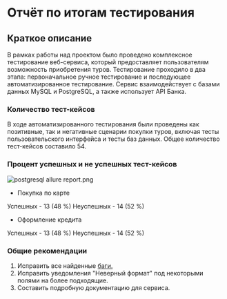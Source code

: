 # Отчёт по итогам тестирования
## Краткое описание
В рамках работы над проектом было проведено комплексное тестирование веб-сервиса, который предоставляет пользователям возможность приобретения туров. Тестирование проходило в два этапа: первоначальное ручное тестирование и последующее автоматизированное тестирование. Сервис взаимодействует с базами данных MySQL и PostgreSQL, а также использует API Банка.
### Количество тест-кейсов
В ходе автоматизированного тестирования были проведены как позитивные, так и негативные сценарии покупки туров, включая тесты пользовательского интерфейса и тесты баз данных. Общее количество тест-кейсов составило 54.
### Процент успешных и не успешных тест-кейсов
![postgresql allure report.png](..%2F..%2F..%2FUsers%2Fpavel_000%2FDesktop%2Fpostgresql%20allure%20report.png)
- Покупка по карте

Успешных - 13 (48 %)
Неуспешных - 14 (52 %)
- Оформление кредита

Успешных - 13 (48 %)
Неуспешных - 14 (52 %)
### Общие рекомендации
1. Исправить все найденные [баги.](https://github.com/BykovPavel/Diploma/issues)
2. Исправить уведомления "Неверный формат" под некоторыми полями на более подходящие.
3. Составить подробную документацию для сервиса.
